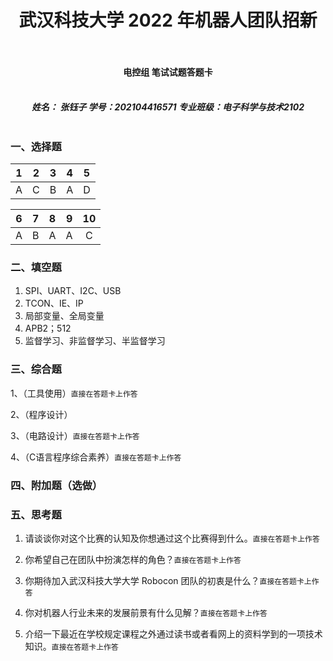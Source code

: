 # <center> 武汉科技大学 2022 年机器人团队招新<center/><br>
#### <center> 电控组 笔试试题答题卡<center/><br>
##### <center>姓名： 张钰子 学号：202104416571 	专业班级：电子科学与技术2102<center/><br>
### 一、选择题<br>
|     1     |     2     |     3     |     4     |     5     |
|  :-----:  |  :-----:  |  :-----:  |  :-----:  |  :-----:  |
|    A       |     C    |     B     |     A     |     D     |

|     6     |     7     |     8     |     9     |    10     |
|  :-----:  |  :-----:  |  :-----:  |  :-----:  |  :-----:  |
|     A     |     B     |     A     |    A      |     C     |

### 二、填空题<br>
1. SPI、UART、I2C、USB
2. TCON、IE、IP
3. 局部变量、全局变量
4. APB2；512
5. 监督学习、非监督学习、半监督学习
### 三、综合题<br>
1、（工具使用）`直接在答题卡上作答`<br>

2、（程序设计）<br>

3、（电路设计）`直接在答题卡上作答`<br>

4、（C语言程序综合素养）`直接在答题卡上作答`<br>


### 四、附加题（选做）<br>


### 五、思考题
1.	请谈谈你对这个比赛的认知及你想通过这个比赛得到什么。`直接在答题卡上作答`<br>


2.	你希望自己在团队中扮演怎样的角色？`直接在答题卡上作答`<br>


3.	你期待加入武汉科技大学大学 Robocon 团队的初衷是什么？`直接在答题卡上作答`<br>



4.	你对机器人行业未来的发展前景有什么见解？`直接在答题卡上作答`<br>


5.	介绍一下最近在学校规定课程之外通过读书或者看网上的资料学到的一项技术知识。`直接在答题卡上作答`<br>







